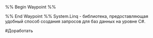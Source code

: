 %% Begin Waypoint %%


%% End Waypoint %%
System.Linq - библиотека, предоставляющая удобный способ создания запросов для баз данных на уровне C#.

#Доработать 